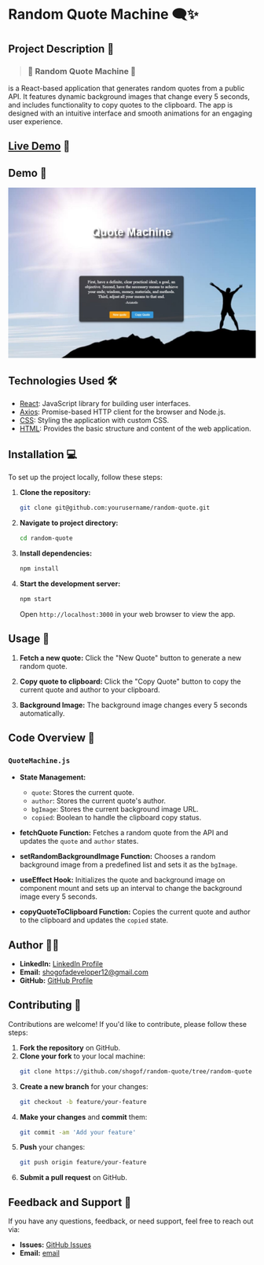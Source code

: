 # Random Quote Machine 🗨️✨

## Project Description 📝

> ### 🎨 **Random Quote Machine** 🧠
is a React-based application that generates random quotes from a public API. It features dynamic background images that change every 5 seconds, and includes functionality to copy quotes to the clipboard. The app is designed with an intuitive interface and smooth animations for an engaging user experience.

## [Live Demo](https://shogof.github.io/random-quote/) 🎥

## Demo 📸

![Quote Machine Screenshot](public/images/sc.jpg)

## Technologies Used 🛠️

- [React](https://reactjs.org/): JavaScript library for building user interfaces.
- [Axios](https://axios-http.com/): Promise-based HTTP client for the browser and Node.js.
- [CSS](https://developer.mozilla.org/en-US/docs/Web/CSS): Styling the application with custom CSS.
- [HTML](https://developer.mozilla.org/en-US/docs/Web/HTML): Provides the basic structure and content of the web application.

## Installation 💻

To set up the project locally, follow these steps:

1. **Clone the repository:**
   ```bash
   git clone git@github.com:yourusername/random-quote.git
   ```

2. **Navigate to project directory:**
   ```bash
   cd random-quote
   ```

3. **Install dependencies:**
   ```bash
   npm install
   ```

4. **Start the development server:**
   ```bash
   npm start
   ```

   Open `http://localhost:3000` in your web browser to view the app.

## Usage 🎯

1. **Fetch a new quote:**
   Click the "New Quote" button to generate a new random quote.

2. **Copy quote to clipboard:**
   Click the "Copy Quote" button to copy the current quote and author to your clipboard.

3. **Background Image:**
   The background image changes every 5 seconds automatically.

## Code Overview 📂

### `QuoteMachine.js`

- **State Management:**
  - `quote`: Stores the current quote.
  - `author`: Stores the current quote's author.
  - `bgImage`: Stores the current background image URL.
  - `copied`: Boolean to handle the clipboard copy status.

- **fetchQuote Function:**
  Fetches a random quote from the API and updates the `quote` and `author` states.

- **setRandomBackgroundImage Function:**
  Chooses a random background image from a predefined list and sets it as the `bgImage`.

- **useEffect Hook:**
  Initializes the quote and background image on component mount and sets up an interval to change the background image every 5 seconds.

- **copyQuoteToClipboard Function:**
  Copies the current quote and author to the clipboard and updates the `copied` state.

## Author 👩‍💻

- **LinkedIn:** [LinkedIn Profile](www.linkedin.com/in/shegofa-developer-aa362030b)
- **Email:** shogofadeveloper12@gmail.com
- **GitHub:** [GitHub Profile](https://github.com/shogof)

## Contributing 🤝

Contributions are welcome! If you'd like to contribute, please follow these steps:

1. **Fork the repository** on GitHub.
2. **Clone your fork** to your local machine:
   ```bash
   git clone https://github.com/shogof/random-quote/tree/random-quote
   ```
3. **Create a new branch** for your changes:
   ```bash
   git checkout -b feature/your-feature
   ```
4. **Make your changes** and **commit** them:
   ```bash
   git commit -am 'Add your feature'
   ```
5. **Push** your changes:
   ```bash
   git push origin feature/your-feature
   ```
6. **Submit a pull request** on GitHub.

## Feedback and Support 💬

If you have any questions, feedback, or need support, feel free to reach out via:

- **Issues:** [GitHub Issues](https://github.com/shogof/random-quote/issues)
- **Email:** [email](shogofadeveloper12@gmail.com)
